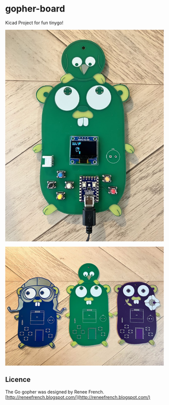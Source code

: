 # gopher-board

Kicad Project for fun tinygo!

![](./IMG_3623.jpg)

![](./IMG_3627.jpg)

## Licence

The Go gopher was designed by Renee French.
[http://reneefrench.blogspot.com/](http://reneefrench.blogspot.com/)
